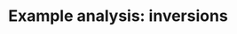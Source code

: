 ---
title: "Example analysis: inversions"
published: true
morea_id: reading-screencast-5b
morea_summary: "Inversions"
morea_type: reading
morea_sort_order: 2
morea_url: http://www.youtube.com/watch?v=k-jusEhrRik
morea_labels:
 - Screencast
 - Suthers
 - 14 min
---